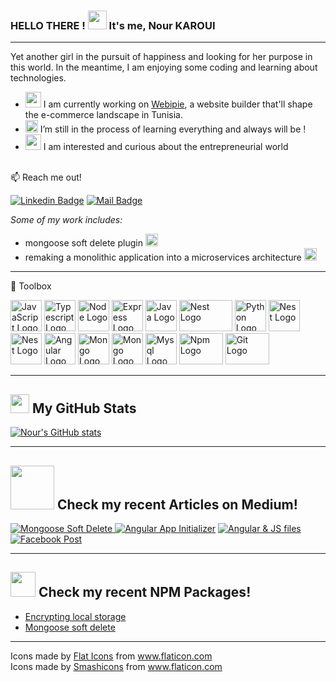 ### HELLO THERE !  <img src="https://raw.githubusercontent.com/MartinHeinz/MartinHeinz/master/wave.gif" width="30px"> It's me, Nour KAROUI
---
Yet another girl in the pursuit of happiness and looking for her purpose in this world.
In the meantime, I am enjoying some coding and learning about technologies.

- <img src="https://user-images.githubusercontent.com/47257753/118144569-83db7a80-b404-11eb-8368-f03b95e05dff.png" width="25px"> I am currently working on [Webipie](https://www.webipie.com), a website builder that'll shape the e-commerce landscape in Tunisia.
- <img src="https://user-images.githubusercontent.com/47257753/118146689-c3a36180-b406-11eb-8e23-07a83b8c7437.png" width="20px"> I’m still in the process of learning everything and always will be !
- <img src="https://user-images.githubusercontent.com/47257753/118146997-0d8c4780-b407-11eb-9572-87f48baa081f.png" width="25px"> I am interested and curious about the entrepreneurial world

<br />
📫 Reach me out!

[![Linkedin Badge](https://img.shields.io/badge/-Nour-0e76a8?style=flat&labelColor=0e76a8&logo=linkedin&logoColor=white)](https://www.linkedin.com/in/nourkaroui/) [![Mail Badge](https://img.shields.io/badge/-nourkaroui-c0392b?style=flat&labelColor=c0392b&logo=gmail&logoColor=white)](mailto:nkaroui1998@gmail.com@gmail.com)

*Some of my work includes:*
 * mongoose soft delete plugin [<img src="https://cdn.worldvectorlogo.com/logos/npm.svg" width="20px">](https://www.npmjs.com/package/soft-delete-plugin-mongoose)
 * remaking a monolithic application into a microservices architecture [<img src="https://cdn.worldvectorlogo.com/logos/github-icon.svg" width="20px">](https://github.com/webipie-dev/backend)
 
---
🧰 Toolbox

<img src="https://cdn.worldvectorlogo.com/logos/logo-javascript.svg" alt="JavaScript Logo" width="50" height="50"/>   <img src="https://cdn.worldvectorlogo.com/logos/typescript.svg" alt="Typescript Logo" width="50" height="50"/>   <img src="https://cdn.worldvectorlogo.com/logos/nodejs-2.svg" alt="Node Logo" width="50" height="50"/>   <img src="https://cdn.worldvectorlogo.com/logos/express-109.svg" alt="Express Logo" width="50" height="50"/>   <img src="https://cdn.worldvectorlogo.com/logos/java-4.svg" alt="Java Logo" width="50" height="50"/>   <img src="https://www.ronenagranat.com/assets/images/nestjs.png" alt="Nest Logo" width="85" height="50"/>   <img src="https://cdn.worldvectorlogo.com/logos/python-5.svg" alt="Python Logo" width="50" height="50"/>   <img src="https://cdn.worldvectorlogo.com/logos/html5.svg" alt="Nest Logo" width="50" height="50"/>   <img src="https://cdn.worldvectorlogo.com/logos/css3.svg" alt="Nest Logo" width="50" height="50"/>   <img src="https://cdn.worldvectorlogo.com/logos/angular-icon-1.svg" alt="Angular Logo" width="50" height="50"/>   <img src="https://cdn.worldvectorlogo.com/logos/mongodb-icon-1.svg" alt="Mongo Logo" width="50" height="50"/>   <img src="https://avatars.githubusercontent.com/u/7552965?s=280&v=4" alt="Mongo Logo" width="50" height="50"/>   <img src="https://cdn.worldvectorlogo.com/logos/mysql-5.svg" alt="Mysql Logo" width="50" height="50"/> 
<img src="https://cdn.worldvectorlogo.com/logos/npm.svg" alt="Npm Logo" width="70" height="50"/>   <img src="https://cdn.worldvectorlogo.com/logos/git.svg" alt="Git Logo" width="70" height="50"/>

---

## <img src="https://img.icons8.com/pastel-glyph/64/000000/statistics--v3.png" width="30px"> My GitHub Stats

[![Nour's GitHub stats](https://github-readme-stats.vercel.app/api?username=nour-karoui)](https://github.com/nour-karoui/github-readme-stats)

---

## <img src="https://cdn.worldvectorlogo.com/logos/wordmark-white-medium.svg" width="70px"> Check my recent Articles on Medium!<br>
<a target="_blank" href="https://nour-karoui.medium.com/implementing-soft-delete-in-mongodb-with-mongoose-405c008d0e29">
<img src="https://github-readme-medium-recent-article.vercel.app/medium/@nour-karoui/0" alt="Mongoose Soft Delete"> </a>
<a target="_blank" href="https://nour-karoui.medium.com/app-initializer-how-when-where-ee8033413ff3">
<img src="https://github-readme-medium-recent-article.vercel.app/medium/@nour-karoui/1" alt="Angular App Initializer"></a>
<a target="_blank" href="https://nour-karoui.medium.com/the-nightmare-of-loading-external-js-files-to-your-angular-project-a0672678125">
<img src="https://github-readme-medium-recent-article.vercel.app/medium/@nour-karoui/2" alt="Angular & JS files"></a>
<a target="_blank" href="https://nour-karoui.medium.com/posting-on-a-facebook-page-using-angular-nodejs-with-facebook-graph-api-fcd30453b03f">
<img src="https://github-readme-medium-recent-article.vercel.app/medium/@nour-karoui/3" alt="Facebook Post"></a>

---

## <img src="https://cdn.worldvectorlogo.com/logos/npm.svg" width="40px"> Check my recent NPM Packages!<br>

* [Encrypting local storage](https://www.npmjs.com/package/storage-encryption)
* [Mongoose soft delete](https://www.npmjs.com/package/soft-delete-plugin-mongoose)

---

<div>Icons made by <a href="https://www.flaticon.com/authors/flat-icons" title="Flat Icons">Flat Icons</a> from <a href="https://www.flaticon.com/" title="Flaticon">www.flaticon.com</a></div>
<div>Icons made by <a href="https://www.flaticon.com/authors/smashicons" title="Smashicons">Smashicons</a> from <a href="https://www.flaticon.com/" title="Flaticon">www.flaticon.com</a></div>
